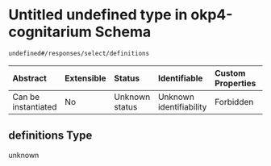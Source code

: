 # Untitled undefined type in okp4-cognitarium Schema

```txt
undefined#/responses/select/definitions
```

| Abstract            | Extensible | Status         | Identifiable            | Custom Properties | Additional Properties | Access Restrictions | Defined In                                                                     |
| :------------------ | :--------- | :------------- | :---------------------- | :---------------- | :-------------------- | :------------------ | :----------------------------------------------------------------------------- |
| Can be instantiated | No         | Unknown status | Unknown identifiability | Forbidden         | Allowed               | none                | [okp4-cognitarium.json\*](schema/okp4-cognitarium.json "open original schema") |

## definitions Type

unknown

